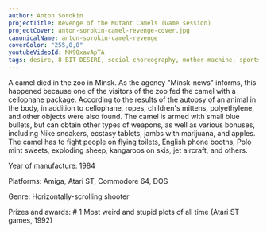 ```yaml
---
author: Anton Sorokin
projectTitle: Revenge of the Mutant Camels (Game session)
projectCover: anton-sorokin-camel-revenge-cover.jpg
canonicalName: anton-sorokin-camel-revenge
coverColor: "255,0,0"
youtubeVideoId: MK90xavApTA
tags: desire, 8-BIT DESIRE, social choreography, mother-machine, sports interest, intimate interfaces, psychodata, digital proletariat, Joy Acceleration, pharmachoreography, speculative synthesis, HTP
---
```


A camel died in the zoo in Minsk. As the agency "Minsk-news" informs, this happened because one of the visitors of the zoo fed the camel with a cellophane package. According to the results of the autopsy of an animal in the body, in addition to cellophane, ropes, children's mittens, polyethylene, and other objects were also found. The camel is armed with small blue bullets, but can obtain other types of weapons, as well as various bonuses, including Nike sneakers, ecstasy tablets, jambs with marijuana, and apples. The camel has to fight people on flying toilets, English phone booths, Polo mint sweets, exploding sheep, kangaroos on skis, jet aircraft, and others.

Year of manufacture: 1984  

Platforms: Amiga, Atari ST, Commodore 64, DOS  

Genre: Horizontally-scrolling shooter  

Prizes and awards: # 1 Most weird and stupid plots of all time (Atari ST games, 1992)
